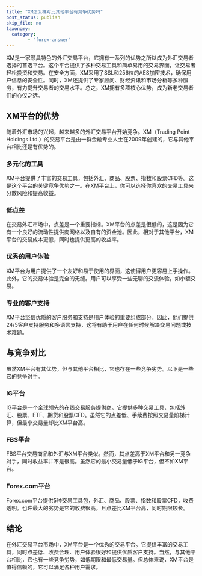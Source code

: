 ```yaml
---
title: "XM怎么样对比其他平台有竞争优势吗"
post_status: publish
skip_file: no
taxonomy:
  category:
        - "forex-answer"
---
```


XM是一家颇具特色的外汇交易平台，它拥有一系列的优势之所以成为外汇交易者选择的首选平台。这个平台提供了多种交易工具和简单易用的交易界面，让交易者轻松投资和交易。在安全方面，XM采用了SSL和256位的AES加密技术，确保用户信息的安全性。同时，XM还提供了专家顾问、财经资讯和市场分析等多种服务，有力提升交易者的交易水平。总之，XM拥有多项核心优势，成为新老交易者们的心仪之选。

## XM平台的优势

随着外汇市场的兴起，越来越多的外汇交易平台开始竞争。XM（Trading Point Holdings Ltd.）的交易平台是由一群金融专业人士在2009年创建的，它与其他平台相比还是有优势的。

### 多元化的工具

XM平台提供了丰富的交易工具，包括外汇、商品、股票、指数和股票CFD等。这是这个平台的关键竞争优势之一。在XM平台上，你可以选择你喜欢的交易工具来分散风险和提高收益。

### 低点差

在交易外汇市场中，点差是一个重要指标。XM平台的点差是很低的，这是因为它有一个良好的流动性提供商网络以及自有的资金池。因此，相对于其他平台，XM平台的交易成本更低，同时也提供更高的收益率。

### 优秀的用户体验

XM平台为用户提供了一个友好和易于使用的界面，这使得用户更容易上手操作。此外，它的交易体验是完全的无缝。用户可以享受一些无聊的交流体验，如小额交易。

### 专业的客户支持

XM平台坚信优质的客户服务和支持是用户体验的重要组成部分。因此，他们提供24/5客户支持服务和多语言支持，这将有助于用户在任何时候解决交易问题或技术难题。

## 与竞争对比

虽然XM平台有其优势，但与其他平台相比，它也存在一些竞争劣势。以下是一些它的竞争对手。

### IG平台

IG平台是一个全球领先的在线交易服务提供商。它提供多种交易工具，包括外汇、股票、ETF、期货和股票CFD。虽然它的点差低、手续费按照交易量阶梯计算，但最小交易量却比XM平台高。

### FBS平台

FBS平台交易商品和外汇与XM平台类似。然而，其点差高于XM平台和另一竞争对手，同时收益率并不是很高。虽然它的最小交易量低于IG平台，但不如XM平台。

### Forex.com平台

Forex.com平台提供5种交易工具包，外汇、商品、股票、指数和股票CFD，收费透明。也许最大的劣势是它的收费很高，且点差比XM平台高，同时期限较长。

## 结论

在外汇交易平台市场中，XM平台是一个优秀的交易平台。它提供丰富的交易工具，同时点差低、收费合理、用户体验很好和提供优质客户支持。当然，与其他平台相比，它也有一些竞争劣势，如低期限和最低交易量。但总体来说，XM平台是值得信赖的，它可以满足各种用户需求。


